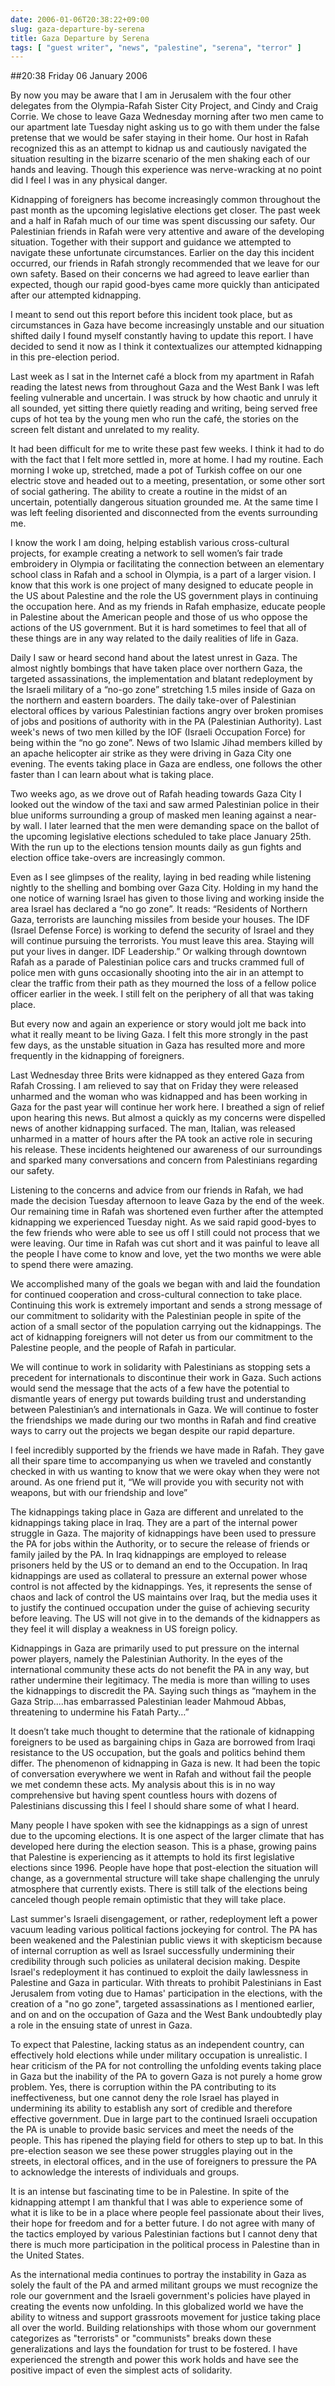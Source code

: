 ```yaml
---
date: 2006-01-06T20:38:22+09:00
slug: gaza-departure-by-serena
title: Gaza Departure by Serena
tags: [ "guest writer", "news", "palestine", "serena", "terror" ]
---
```


##20:38 Friday 06 January 2006

By now you may be aware that I am in Jerusalem with the four other delegates from the Olympia-Rafah Sister City Project, and Cindy and Craig Corrie. We chose to leave Gaza Wednesday morning after two men came to our apartment late Tuesday night asking us to go with them under the false pretense that we would be safer staying in their home. Our host in Rafah recognized this as an attempt to kidnap us and cautiously navigated the situation resulting in the bizarre scenario of the men shaking each of our hands and leaving. Though this experience was nerve-wracking at no point did I feel I was in any physical danger.

Kidnapping of foreigners has become increasingly common throughout the past month as the upcoming legislative elections get closer. The past week and a half in Rafah much of our time was spent discussing our safety.  Our Palestinian friends in Rafah were very attentive and aware of the developing situation. Together with their support and guidance we attempted to navigate these unfortunate circumstances. Earlier on the day this incident occurred, our friends in Rafah strongly recommended that we leave for our own safety. Based on their concerns we had agreed to leave earlier than expected, though our rapid good-byes came more quickly than anticipated after our attempted kidnapping.

I meant to send out this report before this incident took place, but as circumstances in Gaza have become increasingly unstable and our situation shifted daily I found myself constantly having to update this report. I have decided to send it now as I think it contextualizes our attempted kidnapping in this pre-election period.

Last week as I sat in the Internet café a block from my apartment in Rafah reading the latest news from throughout Gaza and the West Bank I was left feeling vulnerable and uncertain. I was struck by how chaotic and unruly it all sounded, yet sitting there quietly reading and writing, being served free cups of hot tea by the young men who run the café, the stories on the screen felt distant and unrelated to my reality.

It had been difficult for me to write these past few weeks. I think it had to do with the fact that I felt more settled in, more at home. I had my routine. Each morning I woke up, stretched, made a pot of Turkish coffee on our one electric stove and headed out to a meeting, presentation, or some other sort of social gathering. The ability to create a routine in the midst of an uncertain, potentially dangerous situation grounded me. At the same time I was left feeling disoriented and disconnected from the events surrounding me.

I know the work I am doing, helping establish various cross-cultural projects, for example creating a network to sell women’s fair trade embroidery in Olympia or facilitating the connection between an elementary school class in Rafah and a school in Olympia, is a part of a larger vision. I know that this work is one project of many designed to educate people in the US about Palestine and the role the US government plays in continuing the occupation here. And as my friends in Rafah emphasize, educate people in Palestine about the American people and those of us who oppose the actions of the US government. But it is hard sometimes to feel that all of these things are in any way related to the daily realities of life in Gaza.

Daily I saw or heard second hand about the latest unrest in Gaza. The almost nightly bombings that have taken place over northern Gaza, the targeted assassinations, the implementation and blatant redeployment by the Israeli military of a “no-go zone” stretching 1.5 miles inside of Gaza on the northern and eastern boarders. The daily take-over of Palestinian electoral offices by various Palestinian factions angry over broken promises of jobs and positions of authority with in the PA (Palestinian Authority). Last week's news of two men killed by the IOF (Israeli Occupation Force) for being within the “no go zone”. News of two Islamic Jihad members killed by an apache helicopter air strike as they were driving in Gaza City one evening. The events taking place in Gaza are endless, one follows the other faster than I can learn about what is taking place.

Two weeks ago, as we drove out of Rafah heading towards Gaza City I looked out the window of the taxi and saw armed Palestinian police in their blue uniforms surrounding a group of masked men leaning against a near-by wall. I later learned that the men were demanding space on the ballot of the upcoming legislative elections scheduled to take place January 25th. With the run up to the elections tension mounts daily as gun fights and election office take-overs are increasingly common.

Even as I see glimpses of the reality, laying in bed reading while listening nightly to the shelling and bombing over Gaza City. Holding in my hand the one notice of warning Israel has given to those living and working inside the area Israel has declared a “no go zone”. It reads: “Residents of Northern Gaza, terrorists are launching missiles from beside your houses. The IDF (Israel Defense Force) is working to defend the security of Israel and they will continue pursuing the terrorists. You must leave this area. Staying will put your lives in danger. IDF Leadership.” Or walking through downtown Rafah as a parade of Palestinian police cars and trucks crammed full of police men with guns occasionally shooting into the air in an attempt to clear the traffic from their path as they mourned the loss of a fellow police officer earlier in the week. I still felt on the periphery of all that was taking place.

But every now and again an experience or story would jolt me back into what it really meant to be living Gaza. I felt this more strongly in the past few days, as the unstable situation in Gaza has resulted more and more frequently in the kidnapping of foreigners.

Last Wednesday three Brits were kidnapped as they entered Gaza from Rafah Crossing. I am relieved to say that on Friday they were released unharmed and the woman who was kidnapped and has been working in Gaza for the past year will continue her work here. I breathed a sign of relief upon hearing this news. But almost a quickly as my concerns were dispelled news of another kidnapping surfaced. The man, Italian, was released unharmed in a matter of hours after the PA took an active role in securing his release. These incidents heightened our awareness of our surroundings and sparked many conversations and concern from Palestinians regarding our safety.

Listening to the concerns and advice from our friends in Rafah, we had made the decision Tuesday afternoon to leave Gaza by the end of the week. Our remaining time in Rafah was shortened even further after the attempted kidnapping we experienced Tuesday night. As we said rapid good-byes to the few friends who were able to see us off I still could not process that we were leaving. Our time in Rafah was cut short and it was painful to leave all the people I have come to know and love, yet the two months we were able to spend there were amazing.

We accomplished many of the goals we began with and laid the foundation for continued cooperation and cross-cultural connection to take place. Continuing this work is extremely important and sends a strong message of our commitment to solidarity with the Palestinian people in spite of the action of a small sector of the population carrying out the kidnappings. The act of kidnapping foreigners will not deter us from our commitment to the Palestine people, and the people of Rafah in particular.

We will continue to work in solidarity with Palestinians as stopping sets a precedent for internationals to discontinue their work in Gaza. Such actions would send the message that the acts of a few have the potential to dismantle years of energy put towards building trust and understanding between Palestinian’s and internationals in Gaza. We will continue to foster the friendships we made during our two months in Rafah and find creative ways to carry out the projects we began despite our rapid departure.

I feel incredibly supported by the friends we have made in Rafah. They gave all their spare time to accompanying us when we traveled and constantly checked in with us wanting to know that we were okay when they were not around. As one friend put it, “We will provide you with security not with weapons, but with our friendship and love”

The kidnappings taking place in Gaza are different and unrelated to the kidnappings taking place in Iraq. They are a part of the internal power struggle in Gaza. The majority of kidnappings have been used to pressure the PA for jobs within the Authority, or to secure the release of friends or family jailed by the PA. In Iraq kidnappings are employed to release prisoners held by the US or to demand an end to the Occupation.  In Iraq kidnappings are used as collateral to pressure an external power whose control is not affected by the kidnappings. Yes, it represents the sense of chaos and lack of control the US maintains over Iraq, but the media uses it to justify the continued occupation under the guise of achieving security before leaving. The US will not give in to the demands of the kidnappers as they feel it will display a weakness in US foreign policy.

Kidnappings in Gaza are primarily used to put pressure on the internal power players, namely the Palestinian Authority. In the eyes of the international community these acts do not benefit the PA in any way, but rather undermine their legitimacy. The media is more than willing to uses the kidnappings to discredit the PA. Saying such things as “mayhem in the Gaza Strip....has embarrassed Palestinian leader Mahmoud Abbas, threatening to undermine his Fatah Party…”

It doesn’t take much thought to determine that the rationale of kidnapping foreigners to be used as bargaining chips in Gaza are borrowed from Iraqi resistance to the US occupation, but the goals and politics behind them differ. The phenomenon of kidnapping in Gaza is new. It had been the topic of conversation everywhere we went in Rafah and without fail the people we met condemn these acts. My analysis about this is in no way comprehensive but having spent countless hours with dozens of Palestinians discussing this I feel I should share some of what I heard.

Many people I have spoken with see the kidnappings as a sign of unrest due to the upcoming elections. It is one aspect of the larger climate that has developed here during the election season. This is a phase, growing pains that Palestine is experiencing as it attempts to hold its first legislative elections since 1996. People have hope that post-election the situation will change, as a governmental structure will take shape challenging the unruly atmosphere that currently exists. There is still talk of the elections being canceled though people remain optimistic that they will take place.

Last summer's Israeli disengagement, or rather, redeployment left a power vacuum leading various political factions jockeying for control. The PA has been weakened and the Palestinian public views it with skepticism because of internal corruption as well as Israel successfully undermining their credibility through such policies as unilateral decision making. Despite Israel's redeployment it has continued to exploit the daily lawlessness in Palestine and Gaza in particular. With threats to prohibit Palestinians in East Jerusalem from voting due to Hamas' participation in the elections, with the creation of a "no go zone", targeted assassinations as I mentioned earlier, and on and on the occupation of Gaza and the West Bank undoubtedly play a role in the ensuing state of unrest in Gaza.

To expect that Palestine, lacking status as an independent country, can effectively hold elections while under military occupation is unrealistic. I hear criticism of the PA for not controlling the unfolding events taking place in Gaza but the inability of the PA to govern Gaza is not purely a home grow problem. Yes, there is corruption within the PA contributing to its ineffectiveness, but one cannot deny the role Israel has played in undermining its ability to establish any sort of credible and therefore effective government. Due in large part to the continued Israeli occupation the PA is unable to provide basic services and meet the needs of the people. This has ripened the playing field for others to step up to bat.  In this pre-election season we see these power struggles playing out in the streets, in electoral offices, and in the use of foreigners to pressure the PA to acknowledge the interests of individuals and groups.

It is an intense but fascinating time to be in Palestine. In spite of the kidnapping attempt I am thankful that I was able to experience some of what it is like to be in a place where people feel passionate about their lives, their hope for freedom and for a better future. I do not agree with many of the tactics employed by various Palestinian factions but I cannot deny that there is much more participation in the political process in Palestine than in the United States.

As the international media continues to portray the instability in Gaza as solely the fault of the PA and armed militant groups we must recognize the role our government and the Israeli government's policies have played in creating the events now unfolding. In this globalized world we have the ability to witness and support grassroots movement for justice taking place all over the world. Building relationships with those whom our government categorizes as "terrorists" or "communists" breaks down these generalizations and lays the foundation for trust to be fostered. I have experienced the strength and power this work holds and have see the positive impact of even the simplest acts of solidarity.
